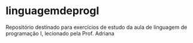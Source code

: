 # linguagemdeprogI
Repositório destinado para exercícios de estudo da aula de linguagem de programação I, lecionado pela Prof. Adriana
